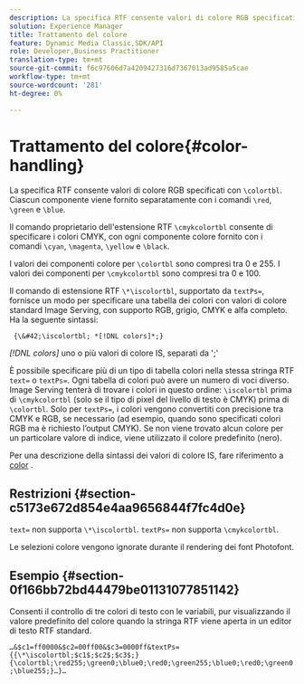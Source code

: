 ```yaml
---
description: La specifica RTF consente valori di colore RGB specificati con &bsol;colortbl. Ogni componente è fornito separatamente con i comandi &bsol;rosso, &bsol;verde e &bsol;blu.
solution: Experience Manager
title: Trattamento del colore
feature: Dynamic Media Classic,SDK/API
role: Developer,Business Practitioner
translation-type: tm+mt
source-git-commit: f6c97606d7a4209427316d7367013ad9585a5cae
workflow-type: tm+mt
source-wordcount: '281'
ht-degree: 0%

---
```



# Trattamento del colore{#color-handling}

La specifica RTF consente valori di colore RGB specificati con `\colortbl`. Ciascun componente viene fornito separatamente con i comandi `\red`, `\green` e `\blue`.

Il comando proprietario dell&#39;estensione RTF `\cmykcolortbl` consente di specificare i colori CMYK, con ogni componente colore fornito con i comandi `\cyan`, `\magenta`, `\yellow` e `\black`.

I valori dei componenti colore per `\colortbl` sono compresi tra 0 e 255. I valori dei componenti per `\cmykcolortbl` sono compresi tra 0 e 100.

Il comando di estensione RTF `\*\iscolortbl`, supportato da `textPs=`, fornisce un modo per specificare una tabella dei colori con valori di colore standard Image Serving, con supporto RGB, grigio, CMYK e alfa completo. Ha la seguente sintassi:

` {\&#42;\iscolortbl; *[!DNL colors]*;}`

*[!DNL colors]* uno o più valori di colore IS, separati da &#39;;&#39;

È possibile specificare più di un tipo di tabella colori nella stessa stringa RTF `text=` o `textPs=`. Ogni tabella di colori può avere un numero di voci diverso. Image Serving tenterà di trovare i colori in questo ordine: `\iscolortbl` prima di `\cmykcolortbl` (solo se il tipo di pixel del livello di testo è CMYK) prima di `\colortbl`. Solo per `textPs=`, i colori vengono convertiti con precisione tra CMYK e RGB, se necessario (ad esempio, quando sono specificati colori RGB ma è richiesto l’output CMYK). Se non viene trovato alcun colore per un particolare valore di indice, viene utilizzato il colore predefinito (nero).

Per una descrizione della sintassi dei valori di colore IS, fare riferimento a [color](/help/aem-is-ir-api/is-api/http-ref/image-serving-api-ref/c-http-protocol-reference/c-data-types/r-is-http-color.md) .

## Restrizioni {#section-c5173e672d854e4aa9656844f7fc4d0e}

`text=` non supporta  `\*\iscolortbl`. `textPs=` non supporta  `\cmykcolortbl`.

Le selezioni colore vengono ignorate durante il rendering dei font Photofont.

## Esempio {#section-0f166bb72bd44479be01131077851142}

Consenti il controllo di tre colori di testo con le variabili, pur visualizzando il valore predefinito del colore quando la stringa RTF viene aperta in un editor di testo RTF standard.

`…&$c1=ff0000&$c2=00ff00&$c3=0000ff&textPs={{\*\iscolortbl;$c1$;$c2$;$c3$;}{\colortbl;\red255;\green0;\blue0;\red0;\green255;\blue0;\red0;\green0;\blue255;}…}…`
